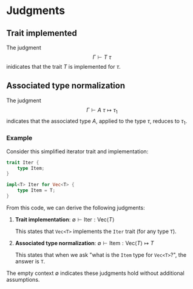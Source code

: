 # Judgments

## Trait implemented

The judgment 
$$\Gamma \vdash T \: \tau$$ inidicates that the trait $T$ is implemented for $\tau$.

## Associated type normalization

The judgment $$\Gamma \vdash A \: \tau \mapsto \tau_1$$ indicates that the associated type $A$, applied to the type $\tau$, reduces to $\tau_1$.

### Example

Consider this simplified iterator trait and implementation:

```rust
trait Iter {
    type Item;
}

impl<T> Iter for Vec<T> {
    type Item = T;
}
```

From this code, we can derive the following judgments:

1. **Trait implementation**: $\emptyset \vdash \text{Iter} : \text{Vec}\langle T \rangle$
   
   This states that `Vec<T>` implements the `Iter` trait (for any type `T`).

2. **Associated type normalization**: $\emptyset \vdash \text{Item} : \text{Vec}\langle T \rangle \mapsto T$
   
   This states that when we ask "what is the `Item` type for `Vec<T>`?", the answer is `T`.

The empty context $\emptyset$ indicates these judgments hold without additional assumptions.
